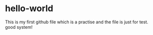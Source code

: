 # hello-world
This is my first github file which is a practise
and the file is just for test.
good system!

